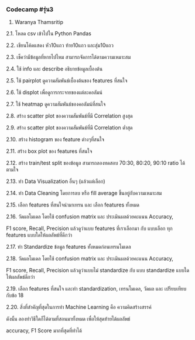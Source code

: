 ### Codecamp #รุ่น3
  1. Waranya Thamsritip

  2.1. โหลด csv เข้าไปใน Python Pandas

  2.2. เขียนโค้ดแสดง หัว10แถว ท้าย10แถว และสุ่ม10แถว

  2.3. เช็คว่ามีข้อมูลที่หายไปไหม สามารถจัดการได้ตามความเหมาะสม

  2.4. ใช้ info และ describe อธิบายข้อมูลเบื้องต้น

  2.5. ใช้ pairplot ดูความสัมพันธ์เบื้องต้นของ features ที่สนใจ

  2.6. ใช้ displot เพื่อดูการกระจายของแต่ละคอลัมน์

  2.7. ใช้ heatmap ดูความสัมพันธ์ของคอลัมน์ที่สนใจ

  2.8. สร้าง scatter plot ของความสัมพันธ์ที่มี Correlation สูงสุด

  2.9. สร้าง scatter plot ของความสัมพันธ์ที่มี Correlation ต่ำสุด

  2.10. สร้าง histogram ของ feature ต่างๆที่สนใจ

  2.11. สร้าง box plot ของ features ที่สนใจ

  2.12. สร้าง train/test split ของข้อมูล สามารถลองทดสอบ 70:30, 80:20, 90:10
  ratio ได้ตามใจ

  2.13. ทำ Data Visualization อื่นๆ (แล้วแต่เลือก)

  2.14. ทำ Data Cleaning โดยการลบ หรือ fill average ขึ้นอยู่กับความเหมาะสม

  2.15. เลือก features ที่สนใจนำมาเทรน และ เลือก features ทั้งหมด

  2.16. วัดผลโมเดล โดยใช้ confusion matrix และ ประเมินผลด้วยคะแนน Accuracy,

  F1 score, Recall, Precision แล้วดูว่าแบบ features ที่เราเลือกมา กับ แบบเลือก
  ทุก features แบบใดให้ผลลัพธ์ที่ดีกว่า

  2.17. ทำ Standardize ข้อมูล features ทั้งหมดก่อนเทรนโมเดล

  2.18. วัดผลโมเดล โดยใช้ confusion matrix และ ประเมินผลด้วยคะแนน
  Accuracy,

  F1 score, Recall, Precision แล้วดูว่าแบบไม่ standardize กับ แบบ
  standardize แบบใดให้ผลลัพธ์ดีกว่า

  2.19. เลือก features ที่สนใจ และทำ standardization, เทรนโมเดล, วัดผล และ
  เปรียบเทียบกับข้อ 18

  2.20. สิ่งที่สำคัญที่สุดในการทำ Machine Learning คือ ความคิดสร้างสรรค์

  ดังนั้น ลองทำวิธีใดก็ได้ตามที่สอนมาทั้งหมด เพื่อให้สุดท้ายได้ผลลัพธ์

  accuracy, F1 Score มากที่สุดที่ทำได้